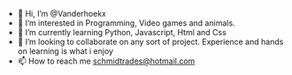- 👋 Hi, I’m @Vanderhoekx
- 👀 I’m interested in Programming, Video games and animals.
- 🌱 I’m currently learning Python, Javascript, Html and Css
- 💞️ I’m looking to collaborate on any sort of project. Experience and hands on learning is what i enjoy
- 📫 How to reach me schmidtrades@hotmail.com

<!---
Vanderhoekx/Vanderhoekx is a ✨ special ✨ repository because its `README.md` (this file) appears on your GitHub profile.
You can click the Preview link to take a look at your changes.
--->
